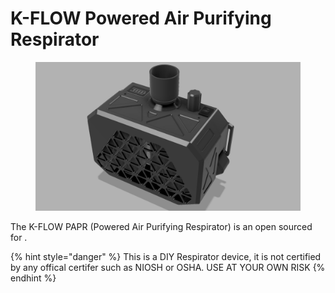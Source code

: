 # K-FLOW Powered Air Purifying Respirator

<figure><img src="../../.gitbook/assets/erwr (2).png" alt=""><figcaption></figcaption></figure>

The K-FLOW PAPR (Powered Air Purifying Respirator) is an open sourced for .



{% hint style="danger" %}
This is a DIY Respirator device, it is not certified by any offical certifer such as NIOSH or OSHA. USE AT YOUR OWN RISK
{% endhint %}
